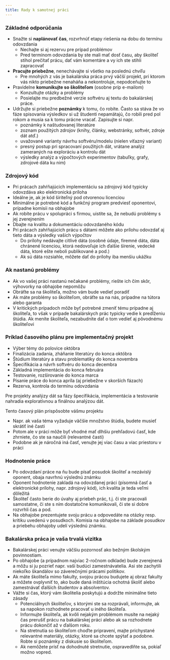 ```yaml
---
title: Rady k samotnej práci
---
```


### Základné odporúčania

  - Snažte si **naplánovať čas**, rozvrhnúť etapy riešenia na dobu do
    termínu odovzdania
      - Nechajte si aj rezervu pre prípad problémov
      - Pred termínom odovzdania by ste mali mať dosť času, aby školiteľ
        stihol prečítať prácu, dať vám komentáre a vy ich ste stihli
        zapracovať
  - **Pracujte priebežne**, nenechávajte si všetko na poslednú chvíľu
      - Pre mnohých z vás je bakalárska práca prvý väčší projekt, pri
        ktorom vás nikto priebežne nenaháňa a nekontroluje, nepodceňujte
        to
  - Pravidelne **komunikujte so školiteľom** (osobne príp e-mailom)
      - Konzultujte otázky a problémy
      - Posielajte mu predbežné verzie softvéru aj textu do bakalárskej
        práce.
  - Udržujte si priebežne **poznámky** k tomu, čo robíte. Často sa stáva
    že vo fáze spisovania výsledkov si už študenti nepamätajú, čo robili
    pred pol rokom a musia sa k tomu prácne vracať. Zapisujte si napr.
      - poznámky k naštudovanej literatúre
      - zoznam použitých zdrojov (knihy, články, webstránky, softvér,
        zdroje dát atď.)
      - uvažované varianty návrhu softvéru/modelu (nielen víťazný variant)
      - presný postup pri spracovaní použitých dát, vrátane analýz
        zameraných na exploráciu a kontrolu dát
      - výsledky analýz a výpočtových experimentov (tabuľky, grafy, zdrojové dáta ku nim)

### Zdrojový kód

  - Pri prácach zahŕňajúcich implementáciu sa zdrojový kód typicky
    odovzdáva ako elektronická príloha
  - Ideálne je, ak je kód šíriteľný pod otvorenou licenciou
  - Minimálne je potrebné kód a funkčný program predviesť oponentovi,
    prípadne komisii na obhajobe
  - Ak robíte prácu v spolupráci s firmou, uistite sa, že nebudú
    problémy s jej zverejnením
  - Dbajte na kvalitu a dokumentáciu odovzdaného kódu
  - Pri prácach zahŕňajúcich prácu s dátami môžete ako prílohu odovzdať
    aj tieto dáta a výsledky vašich výpočtov
      - Do prílohy nedávajte citlivé dáta (osobné údaje, firemné dáta,
        dáta chránené licenciou, ktorá nedovoľuje ich ďalšie šírenie,
        vedecké dáta, ktoré ešte neboli publikované a pod.)
      - Ak sú dáta rozsiahle, môžete dať do prílohy iba menšiu ukážku

### Ak nastanú problémy

  - Ak vo vašej práci nastanú nečakané problémy, riešte ich čím skôr,
    výhovorky na obhajobe nepomôžu
  - Obráťte sa na školiteľa, možno vám bude vedieť poradiť
  - Ak máte problémy so školiteľom, obráťte sa na nás, prípadne na
    tútora alebo garanta
  - V kritických prípadoch môže byť potrebné zmeniť tému prípadne aj
    školiteľa, to však v prípade bakalárskych prác typicky vedie k
    predĺženiu štúdia. Ak meníte školiteľa, nezabudnite dať o tom
    vedieť aj pôvodnému školiteľovi

### Príklad časového plánu pre implementačný projekt

  - Výber témy do polovice októbra
  - Finalizácia zadania, zháňanie literatúry do konca októbra
  - Štúdium literatúry a stavu problematiky do konca novembra
  - Špecifikácia a návrh softvéru do konca decembra
  - Základná implementácia do konca februára
  - Testovanie, rozširovanie do konca marca
  - Písanie práce do konca apríla (aj priebežne v skorších fázach)
  - Rezerva, kontrola do termínu odovzdania

Pre projekty analýzy dát sa fázy špecifikácia, implementácia a testovanie nahradia exploratívnou a finálnou analýzou dát. 

Tento časový plán prispôsobte vášmu projektu

  - Napr. ak vaša téma vyžaduje väčšie množstvo štúdia, budete musieť
    skrátiť iné časti
  - Potom ale v práci môže byť vhodné mať dlhšiu prehľadovú časť, kde
    zhrniete, čo ste sa naučili (relevantné časti)
  - Podobne ak je náročná iná časť, venujte jej viac času a viac
    priestoru v práci

### Hodnotenie práce

  - Po odovzdaní práce na ňu bude písať posudok školiteľ a nezávislý
    oponent, obaja navrhnú výslednú známku
  - Oponent hodnotenie zakladá na odovzdanej práci (písomná časť a
    elektronické prílohy, napr. zdrojový kód), ich kvalita je teda veľmi
    dôležitá
  - Školiteľ často berie do úvahy aj priebeh prác, t.j. či ste pracovali
    samostatne, či ste s ním dostatočne komunikovali, či ste si dobre
    rozvrhli čas a pod.
  - Na obhajobe prezentujete svoju prácu a odpovedáte na otázky resp.
    kritiku uvedenú v posudkoch. Komisia na obhajobe na základe posudkov
    a priebehu obhajoby udelí výslednú známku.

### Bakalárska práca je vaša trvalá vizitka

  - Bakalárskej práci venujte väčšiu pozornosť ako bežným školským
    povinnostiam.
  - Po obhajobe (a prípadnom najviac 2-ročnom odklade) bude zverejnená a
    môžu si ju pozrieť napr. vaši budúci zamestnávatelia. Asi ste
    zachytili niekoľko škandálov so záverečnými prácami politikov.
  - Ak máte školiteľa mimo fakulty, svojou prácou budujete aj obraz
    fakulty a môžete ovplyvniť to, ako bude daná inštitúcia ochotná
    školiť alebo zamestnávať ďalších študentov a absolventov.
  - Vážte si čas, ktorý vám školitelia poskytujú a dodržte minimálne
    tieto zásady
      - Potenciálnych školiteľov, s ktorými ste sa rozprávali,
        informujte, ak sa napokon rozhodnete pracovať u iného školiteľa.
      - Informujte školiteľa, ak kvôli nejakým problémom musíte na
        nejaký čas prerušiť prácu na bakalárskej práci alebo ak sa
        rozhodnete prácu dokončiť až v ďalšom roku.
      - Na stretnutia so školiteľom choďte pripravení, majte prichystané
        relevantné materiály, otázky, ktoré sa chcete spýtať a podobne.
        Robte si poznámky z diskusie so školiteľom.
      - Ak nemôžete prísť na dohodnuté stretnutie, ospravedlňte sa,
        pokiaľ možno vopred.
